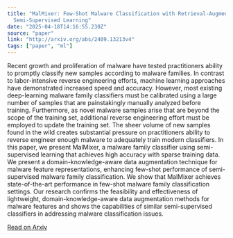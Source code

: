```yaml
---
title: "MalMixer: Few-Shot Malware Classification with Retrieval-Augmented
  Semi-Supervised Learning"
date: "2025-04-18T14:16:55.230Z"
source: "paper"
link: "http://arxiv.org/abs/2409.13213v4"
tags: ["paper", "ml"]
---
```


Recent growth and proliferation of malware have tested practitioners ability to promptly classify new samples according to malware families. In contrast to labor-intensive reverse engineering efforts, machine learning approaches have demonstrated increased speed and accuracy. However, most existing deep-learning malware family classifiers must be calibrated using a large number of samples that are painstakingly manually analyzed before training. Furthermore, as novel malware samples arise that are beyond the scope of the training set, additional reverse engineering effort must be employed to update the training set. The sheer volume of new samples found in the wild creates substantial pressure on practitioners ability to reverse engineer enough malware to adequately train modern classifiers. In this paper, we present MalMixer, a malware family classifier using semi-supervised learning that achieves high accuracy with sparse training data. We present a domain-knowledge-aware data augmentation technique for malware feature representations, enhancing few-shot performance of semi-supervised malware family classification. We show that MalMixer achieves state-of-the-art performance in few-shot malware family classification settings. Our research confirms the feasibility and effectiveness of lightweight, domain-knowledge-aware data augmentation methods for malware features and shows the capabilities of similar semi-supervised classifiers in addressing malware classification issues.

[Read on Arxiv](http://arxiv.org/abs/2409.13213v4)
